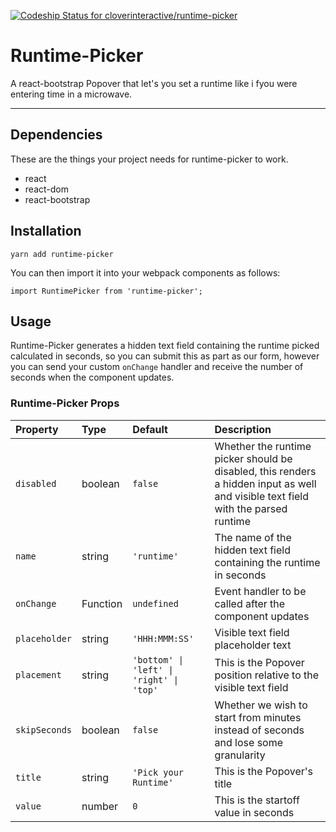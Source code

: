 [ ![Codeship Status for cloverinteractive/runtime-picker](https://app.codeship.com/projects/96305c50-5e62-0136-f3f4-6e975dd0f2b8/status?branch=master)](https://app.codeship.com/projects/296056)

Runtime-Picker
==============

A react-bootstrap Popover that let's you set a runtime like i fyou were entering time in a microwave.

---

## Dependencies

These are the things your project needs for runtime-picker to work.

* react
* react-dom
* react-bootstrap

## Installation

```
yarn add runtime-picker
```

You can then import it into your webpack components as follows:

```es6
import RuntimePicker from 'runtime-picker';
```

## Usage

Runtime-Picker generates a hidden text field containing the runtime picked calculated in seconds,
so you can submit this as part as our form, however you can send your custom `onChange` handler and
receive the number of seconds when the component updates.

### Runtime-Picker Props

| Property | Type | Default | Description |
|:---|:---|:---|:---|
| `disabled` | boolean | `false` | Whether the runtime picker should be disabled, this renders a hidden input as well and visible text field with the parsed runtime |
| `name` | string | `'runtime'` | The name of the hidden text field containing the runtime in seconds |
| `onChange` | Function | `undefined` | Event handler to be called after the component updates |
| `placeholder` | string | `'HHH:MMM:SS'` | Visible text field placeholder text |
| `placement` | string | `'bottom' \| 'left' \| 'right' \| 'top'` | This is the Popover position relative to the visible text field |
| `skipSeconds` | boolean | `false` | Whether we wish to start from minutes instead of seconds and lose some granularity |
| `title` | string | `'Pick your Runtime'` | This is the Popover's title |
| `value` | number | `0` | This is the startoff value in seconds |
